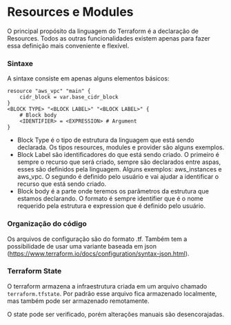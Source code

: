 # Resources e Modules
O principal propósito da linguagem do Terraform é a declaração de Resources. Todos as outras funcionalidades existem apenas para fazer essa definição mais conveniente e flexível.
 
### Sintaxe
A sintaxe consiste em apenas alguns elementos básicos:
```
resource "aws_vpc" "main" {
    cidr_block = var.base_cidr_block
}
<BLOCK TYPE> "<BLOCK LABEL>" "<BLOCK LABEL>" {
    # Block body
    <IDENTIFIER> = <EXPRESSION> # Argument
}
```
* Block Type é o tipo de estrutura da linguagem que está sendo declarada. Os tipos resources, modules e provider são alguns exemplos.
* Block Label são identificadores do que está sendo criado. O primeiro é sempre o recurso que será criado, sempre são declarados entre aspas, esses são definidos pela linguagem. Alguns exemplos: aws_instances e aws_vpc. O segundo é definido pelo usuário e vai ajudar a identificar o recurso que está sendo criado.
* Block body é a parte onde teremos os parâmetros da estrutura que estamos declarando. O formato é sempre identifier que é o nome requerido pela estrutura e expression que é definido pelo usuário.
 
### Organização do código
Os arquivos de configuração são do formato .tf. Também tem a possibilidade de usar uma variante baseada em json (https://www.terraform.io/docs/configuration/syntax-json.html).
 
### Terraform State
O terraform armazena a infraestrutura criada em um arquivo chamado `terraform.tfstate`. Por padrão esse arquivo fica armazenado localmente, mas também pode ser armazenado remotamente.
 
O state pode ser verificado, porém alterações manuais são desencorajadas.